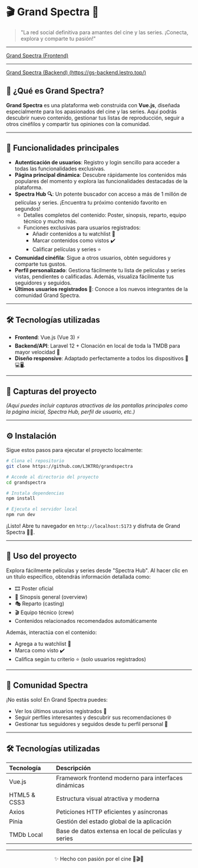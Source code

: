 # 🎬 Grand Spectra 🍿

> "La red social definitiva para amantes del cine y las series. ¡Conecta, explora y comparte tu pasión!"

---

[Grand Spectra (Frontend)](https://gs.lestro.top/)

---
[Grand Spectra (Backend) (https://gs-backend.lestro.top/)](https://gs-backend.lestro.top/)

## 🚀 ¿Qué es Grand Spectra?

**Grand Spectra** es una plataforma web construida con **Vue.js**, diseñada especialmente para los apasionados del cine
y las series. Aquí podrás descubrir nuevo contenido, gestionar tus listas de reproducción, seguir a otros cinéfilos y
compartir tus opiniones con la comunidad.

---

## 🌟 Funcionalidades principales

- **Autenticación de usuarios**: Registro y login sencillo para acceder a todas las funcionalidades exclusivas.
- **Página principal dinámica**: Descubre rápidamente los contenidos más populares del momento y explora las
  funcionalidades destacadas de la plataforma.
- **Spectra Hub 🔍**: Un potente buscador con acceso a más de 1 millón de películas y series. ¡Encuentra tu próximo
  contenido favorito en segundos!
    - Detalles completos del contenido: Poster, sinopsis, reparto, equipo técnico y mucho más.
    - Funciones exclusivas para usuarios registrados:
        - Añadir contenidos a tu watchlist 📌
        - Marcar contenidos como vistos ✔️
        - Calificar películas y series ⭐
- **Comunidad cinéfila**: Sigue a otros usuarios, obtén seguidores y comparte tus gustos.
- **Perfil personalizado**: Gestiona fácilmente tu lista de películas y series vistas, pendientes o calificadas. Además,
  visualiza fácilmente tus seguidores y seguidos.
- **Últimos usuarios registrados 👥**: Conoce a los nuevos integrantes de la comunidad Grand Spectra.

---

## 🛠️ Tecnologías utilizadas

- **Frontend**: Vue.js (Vue 3) ⚡
- **Backend/API**: Laravel 12 + Clonación en local de toda la TMDB para mayor velocidad 🚀
- **Diseño responsive**: Adaptado perfectamente a todos los dispositivos 📱💻🖥️.

---

## 📸 Capturas del proyecto

_(Aquí puedes incluir capturas atractivas de las pantallas principales como la página inicial, Spectra Hub, perfil de
usuario, etc.)_

---

## ⚙️ Instalación

Sigue estos pasos para ejecutar el proyecto localmente:

```bash
# Clona el repositorio
git clone https://github.com/L3KTRO/grandspectra

# Accede al directorio del proyecto
cd grandspectra

# Instala dependencias
npm install

# Ejecuta el servidor local
npm run dev
```

¡Listo! Abre tu navegador en `http://localhost:5173` y disfruta de Grand Spectra 🎥🍿.

---

## 🎯 Uso del proyecto

Explora fácilmente películas y series desde "Spectra Hub". Al hacer clic en un título específico, obtendrás información
detallada como:

- 🎞️ Poster oficial
- 📖 Sinopsis general (overview)
- 🎭 Reparto (casting)
- 🎬 Equipo técnico (crew)
- Contenidos relacionados recomendados automáticamente

Además, interactúa con el contenido:

- Agrega a tu watchlist 📌
- Marca como visto ✔️
- Califica según tu criterio ⭐ (solo usuarios registrados)

---

## 🌟 Comunidad Spectra

¡No estás solo! En Grand Spectra puedes:

- Ver los últimos usuarios registrados 👥
- Seguir perfiles interesantes y descubrir sus recomendaciones 🌐
- Gestionar tus seguidores y seguidos desde tu perfil personal 👤

---

## 🛠️ Tecnologías utilizadas

| Tecnología    | Descripción                                          |
|:--------------|:-----------------------------------------------------|
| Vue.js        | Framework frontend moderno para interfaces dinámicas |
| HTML5 \& CSS3 | Estructura visual atractiva y moderna                |
| Axios         | Peticiones HTTP eficientes y asíncronas              |
| Pinia         | Gestión del estado global de la aplicación           |
| TMDb Local    | Base de datos extensa en local de películas y series |

---
<p style="text-align: center;">✨ Hecho con pasión por el cine 🍿🎬✨</p>